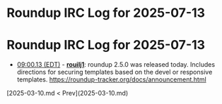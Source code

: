 # Roundup IRC Log for 2025-07-13 #
# Roundup IRC Log for 2025-07-13
* <a href="#09:00.13" id="09:00.13">09:00.13 (EDT)</a> - __[rouilj1](https://github.com/rouilj1)__: roundup 2.5.0 was released today. Includes directions for securing templates based on the devel or responsive templates. <https://roundup-tracker.org/docs/announcement.html>

<div class="inpage-footer">
[2025-03-10.md < Prev](2025-03-10.md)
</div>
